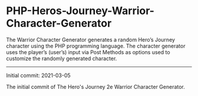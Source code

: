 # PHP-Heros-Journey-Warrior-Character-Generator
The Warrior Character Generator generates a random Hero’s Journey character using the PHP programming language. The character generator uses the player’s (user’s) input via Post Methods as options used to customize the randomly generated character.

---------------------


Initial commit: 2021-03-05

The initial commit of The Hero's Journey 2e Warrior Character Generator.
